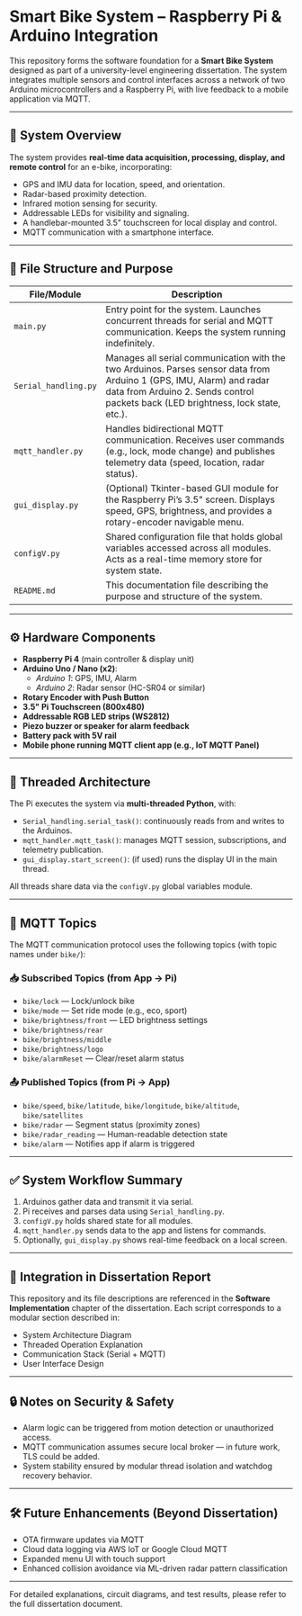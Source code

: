 # Smart Bike System – Raspberry Pi & Arduino Integration

This repository forms the software foundation for a **Smart Bike System** designed as part of a university-level engineering dissertation. The system integrates multiple sensors and control interfaces across a network of two Arduino microcontrollers and a Raspberry Pi, with live feedback to a mobile application via MQTT.

---

## 🧠 System Overview

The system provides **real-time data acquisition, processing, display, and remote control** for an e-bike, incorporating:

- GPS and IMU data for location, speed, and orientation.
- Radar-based proximity detection.
- Infrared motion sensing for security.
- Addressable LEDs for visibility and signaling.
- A handlebar-mounted 3.5" touchscreen for local display and control.
- MQTT communication with a smartphone interface.

---

## 📁 File Structure and Purpose

| File/Module               | Description |
|--------------------------|-------------|
| `main.py`                | Entry point for the system. Launches concurrent threads for serial and MQTT communication. Keeps the system running indefinitely. |
| `Serial_handling.py`     | Manages all serial communication with the two Arduinos. Parses sensor data from Arduino 1 (GPS, IMU, Alarm) and radar data from Arduino 2. Sends control packets back (LED brightness, lock state, etc.). |
| `mqtt_handler.py`        | Handles bidirectional MQTT communication. Receives user commands (e.g., lock, mode change) and publishes telemetry data (speed, location, radar status). |
| `gui_display.py`         | (Optional) Tkinter-based GUI module for the Raspberry Pi’s 3.5" screen. Displays speed, GPS, brightness, and provides a rotary-encoder navigable menu. |
| `configV.py`             | Shared configuration file that holds global variables accessed across all modules. Acts as a real-time memory store for system state. |
| `README.md`              | This documentation file describing the purpose and structure of the system. |

---

## ⚙️ Hardware Components

- **Raspberry Pi 4** (main controller & display unit)
- **Arduino Uno / Nano (x2)**:
  - *Arduino 1*: GPS, IMU, Alarm
  - *Arduino 2*: Radar sensor (HC-SR04 or similar)
- **Rotary Encoder with Push Button**
- **3.5" Pi Touchscreen (800x480)**
- **Addressable RGB LED strips (WS2812)**
- **Piezo buzzer or speaker for alarm feedback**
- **Battery pack with 5V rail**
- **Mobile phone running MQTT client app (e.g., IoT MQTT Panel)**

---

## 🔄 Threaded Architecture

The Pi executes the system via **multi-threaded Python**, with:

- `Serial_handling.serial_task()`: continuously reads from and writes to the Arduinos.
- `mqtt_handler.mqtt_task()`: manages MQTT session, subscriptions, and telemetry publication.
- `gui_display.start_screen()`: (if used) runs the display UI in the main thread.

All threads share data via the `configV.py` global variables module.

---

## 📡 MQTT Topics

The MQTT communication protocol uses the following topics (with topic names under `bike/`):

### 📥 Subscribed Topics (from App → Pi)
- `bike/lock` — Lock/unlock bike
- `bike/mode` — Set ride mode (e.g., eco, sport)
- `bike/brightness/front` — LED brightness settings
- `bike/brightness/rear`
- `bike/brightness/middle`
- `bike/brightness/logo`
- `bike/alarmReset` — Clear/reset alarm status

### 📤 Published Topics (from Pi → App)
- `bike/speed`, `bike/latitude`, `bike/longitude`, `bike/altitude`, `bike/satellites`
- `bike/radar` — Segment status (proximity zones)
- `bike/radar_reading` — Human-readable detection state
- `bike/alarm` — Notifies app if alarm is triggered

---

## ✅ System Workflow Summary

1. Arduinos gather data and transmit it via serial.
2. Pi receives and parses data using `Serial_handling.py`.
3. `configV.py` holds shared state for all modules.
4. `mqtt_handler.py` sends data to the app and listens for commands.
5. Optionally, `gui_display.py` shows real-time feedback on a local screen.

---

## 📘 Integration in Dissertation Report

This repository and its file descriptions are referenced in the **Software Implementation** chapter of the dissertation. Each script corresponds to a modular section described in:
- System Architecture Diagram
- Threaded Operation Explanation
- Communication Stack (Serial + MQTT)
- User Interface Design

---

## 🔒 Notes on Security & Safety

- Alarm logic can be triggered from motion detection or unauthorized access.
- MQTT communication assumes secure local broker — in future work, TLS could be added.
- System stability ensured by modular thread isolation and watchdog recovery behavior.

---

## 🛠 Future Enhancements (Beyond Dissertation)

- OTA firmware updates via MQTT
- Cloud data logging via AWS IoT or Google Cloud MQTT
- Expanded menu UI with touch support
- Enhanced collision avoidance via ML-driven radar pattern classification

---

For detailed explanations, circuit diagrams, and test results, please refer to the full dissertation document.

